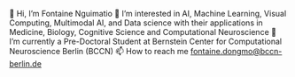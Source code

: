 👋 Hi, I’m Fontaine Nguimatio
👀 I’m interested in AI, Machine Learning, Visual Computing, Multimodal AI, and Data science with their applications in Medicine, Biology, Cognitive Science and Computational Neuroscience
🌱 I’m currently a Pre-Doctoral Student at Bernstein Center for Computational Neuroscience Berlin (BCCN)
📫 How to reach me fontaine.dongmo@bccn-berlin.de

